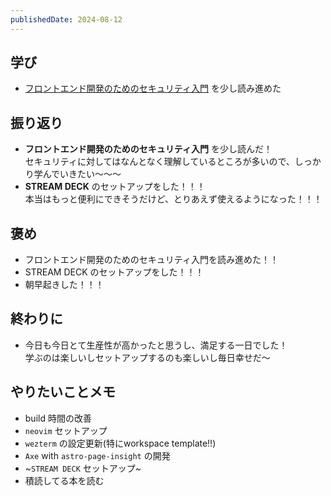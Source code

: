```yaml
---
publishedDate: 2024-08-12
---
```


## 学び
- [フロントエンド開発のためのセキュリティ入門](https://www.amazon.co.jp/%E3%83%95%E3%83%AD%E3%83%B3%E3%83%88%E3%82%A8%E3%83%B3%E3%83%89%E9%96%8B%E7%99%BA%E3%81%AE%E3%81%9F%E3%82%81%E3%81%AE%E3%82%BB%E3%82%AD%E3%83%A5%E3%83%AA%E3%83%86%E3%82%A3%E5%85%A5%E9%96%80-%E7%9F%A5%E3%82%89%E3%81%AA%E3%81%8B%E3%81%A3%E3%81%9F%E3%81%A7%E3%81%AF%E6%B8%88%E3%81%BE%E3%81%95%E3%82%8C%E3%81%AA%E3%81%84%E8%84%86%E5%BC%B1%E6%80%A7%E5%AF%BE%E7%AD%96%E3%81%AE%E5%BF%85%E9%A0%88%E7%9F%A5%E8%AD%98-%E5%B9%B3%E9%87%8E-%E6%98%8C%E5%A3%AB/dp/4798169471) を少し読み進めた

## 振り返り
- **フロントエンド開発のためのセキュリティ入門** を少し読んだ！  
セキュリティに対してはなんとなく理解しているところが多いので、しっかり学んでいきたい〜〜〜
- **STREAM DECK** のセットアップをした！！！  
本当はもっと便利にできそうだけど、とりあえず使えるようになった！！！

## 褒め
- フロントエンド開発のためのセキュリティ入門を読み進めた！！
- STREAM DECK のセットアップをした！！！
- 朝早起きした！！！

## 終わりに
- 今日も今日とて生産性が高かったと思うし、満足する一日でした！  
学ぶのは楽しいしセットアップするのも楽しいし毎日幸せだ〜

## やりたいことメモ
- build 時間の改善
- `neovim` セットアップ
- `wezterm` の設定更新(特にworkspace template!!)
- `Axe` with `astro-page-insight` の開発
- ~`STREAM DECK` セットアップ~
- 積読してる本を読む
